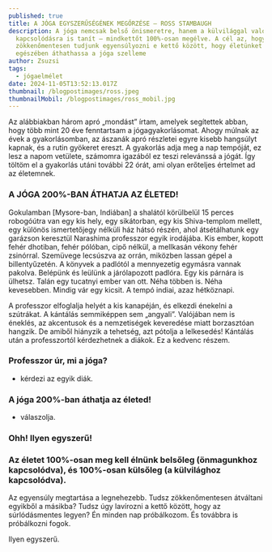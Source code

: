 ```yaml
---
published: true
title: A JÓGA EGYSZERŰSÉGÉNEK MEGŐRZÉSE – ROSS STAMBAUGH
description: A jóga nemcsak belső önismeretre, hanem a külvilággal való
  kapcsolódásra is tanít – mindkettőt 100%-osan megélve. A cél az, hogy
  zökkenőmentesen tudjunk egyensúlyozni e kettő között, hogy életünket teljes
  egészében áthathassa a jóga szelleme
author: Zsuzsi
tags:
  - jógaelmélet
date: 2024-11-05T13:52:13.017Z
thumbnail: /blogpostimages/ross.jpeg
thumbnailMobil: /blogpostimages/ross_mobil.jpg
---
```

Az alábbiakban három apró „mondást” írtam, amelyek segítettek abban, hogy több mint 20 éve fenntartsam a jógagyakorlásomat. Ahogy múlnak az évek a gyakorlásomban, az ászanák apró részletei egyre kisebb hangsúlyt kapnak, és a rutin gyökeret ereszt. A gyakorlás adja meg a nap tempóját, ez lesz a napom vetülete, számomra igazából ez teszi relevánssá a jógát. Így töltöm el a gyakorlás utáni további 22 órát, ami olyan erőteljes értelmet ad az életemnek.

### A JÓGA 200%-BAN ÁTHATJA AZ ÉLETED!

Gokulamban [Mysore-ban, Indiában] a shalától körülbelül 15 perces robogóútra van egy kis hely, egy sikátorban, egy kis Shiva-templom mellett, egy különös ismertetőjegy nélküli ház hátsó részén, ahol átsétálhatunk egy garázson keresztül Narashima professzor egyik irodájába.
Kis ember, kopott fehér dhotiban, fehér pólóban, cipő nélkül, a mellkasán vékony fehér zsinórral. Szemüvege lecsúszva az orrán, miközben lassan gépel a billentyűzetén. A könyvek a padlótól a mennyezetig egymásra vannak pakolva. Belépünk és leülünk a járólapozott padlóra. Egy kis párnára is ülhetsz. Talán egy tucatnyi ember van ott. Néha többen is. Néha kevesebben. Mindig vár egy kicsit. A tempó indiai, azaz hétköznapi.

A professzor elfoglalja helyét a kis kanapéján, és elkezdi énekelni a szútrákat. A kántálás semmiképpen sem „angyali”. Valójában nem is éneklés, az akcentusok és a nemzetiségek keveredése miatt borzasztóan hangzik. De amiből hiányzik a tehetség, azt pótolja a lelkesedés! Kántálás után a professzortól kérdezhetnek a diákok. Ez a kedvenc részem.

### Professzor úr, mi a jóga?
- kérdezi az egyik diák.

### A jóga 200%-ban áthatja az életed!
- válaszolja.

### Ohh! Ilyen egyszerű!

### Az életet 100%-osan meg kell élnünk belsőleg (önmagunkhoz kapcsolódva), és 100%-osan külsőleg (a külvilághoz kapcsolódva).

Az egyensúly megtartása a legnehezebb. Tudsz zökkenőmentesen átváltani egyikből a másikba? Tudsz úgy lavírozni a kettő között, hogy az súrlódásmentes legyen? Én minden nap próbálkozom. És továbbra is próbálkozni fogok.

Ilyen egyszerű.